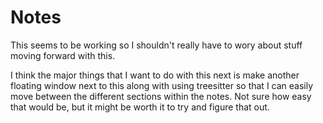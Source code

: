 # Notes
This seems to be working so I shouldn't really have to wory about stuff moving forward
with this.

I think the major things that I want to do with this next is make another floating
window next to this along with using treesitter so that I can easily move between
the different sections within the notes. Not sure how easy that would be, but
it might be worth it to try and figure that out.
